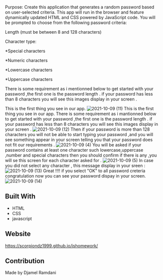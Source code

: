 Purpose:
Create this application that generates a random password based on user-selected criteria. This app will run in the browser and feature dynamically updated HTML and CSS powered by JavaScript code.
You will be prompted to choose from the following password criteria:

Length (must be between 8 and 128 characters)

Character type:


*Special characters 

*Numeric characters

*Lowercase characters

*Uppercase characters

There is some requirement as i mentionned below to get started with your password ,the first one is the password length .
if your password has less than 8 characters you will see this images display in your screen .

This is the first thing you see in our app.
![2021-10-09 (11)](https://user-images.githubusercontent.com/84550325/136678516-6c6b4324-7dfa-417d-898a-8da6041c74a7.png)
This is the first thing you see in our app.
There is some requirement as i mantionned below to get started with your password ,the first one is the password length .
if your password has less than 8 characters you will see this images display in your screen .
![2021-10-09 (12)](https://user-images.githubusercontent.com/84550325/136679027-727762cb-d5d1-46ea-9a02-ea247de1d538.png)
Then if your password is more than 128 characters you will not be able to start typing  your password ,and you will see something appear in your screen telling you that your password does not fit our requirements .
![2021-10-09 (4)](https://user-images.githubusercontent.com/84550325/136679258-1d0bc949-540e-47d2-8d94-93d212bb71a9.png)
You will be asked if your password contains at least one character such lowercase,uppercase ,number and special characters then you should  confirm if there is any  ,you will se this screen for each character asked for .
![2021-10-09 (5)](https://user-images.githubusercontent.com/84550325/136679393-1a3c355a-1ab0-4fb3-8163-c5e48619312f.png)
In case you did not select any character , this message display in your sreen :
![2021-10-09 (13)](https://user-images.githubusercontent.com/84550325/136679691-0d7ae24a-c154-4539-9031-34cdf0ef98de.png)
Great !!!! if you select "OK" to all password creteria congratulation now you can see your password dispay in your screen.
![2021-10-09 (14)](https://user-images.githubusercontent.com/84550325/136679831-e16a36fb-4b16-4571-93c7-97b70b8586df.png)
## Built With
* HTML
* CSS
* javascript

## Website
https://scorpiondz1999.github.io/jshomework/

## Contribution
Made by Djamel Ramdani

